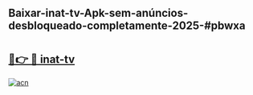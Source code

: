 ## Baixar-inat-tv-Apk-sem-anúncios-desbloqueado-completamente-2025-#pbwxa

# <h2><a href="https://ainizakaria.my?title=inat-tv&ref=22M">🔗👉 🔴 inat-tv</a></h2>

[![acn](https://github.com/user-attachments/assets/0f9c940e-d8b0-45ae-aac7-cd30a18b3e1c)](https://ainizakaria.my?title=inat-tv&ref=22M)

